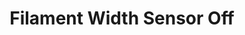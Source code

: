 ---
tag: m0406
codes:
- M406
title: Filament Width Sensor Off
long: Turn off the filament width sensor and stop using it to do flow control.
notes: Requires `FILAMENT_WIDTH_SENSOR`.
parameters: 
example:
- pre: Stop measuring filament width
  code: M406
examples: 
---